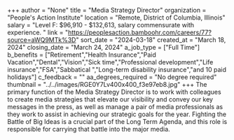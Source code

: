 +++
author = "None"
title = "Media Strategy Director"
organization = "People's Action Institute"
location = "Remote, District of Columbia, Illinois"
salary = "Level F: $96,910 - $132,613, salary commensurate with experience. "
link = "https://peoplesaction.bamboohr.com/careers/77?source=aWQ9MTk%3D"
sort_date = "2024-03-18"
created_at = "March 18, 2024"
closing_date = "March 24, 2024"
a_job_type = ["Full Time"]
b_benefits = ["Retirement","Health Insurance","Paid Vacation","Dental","Vision","Sick time","Professional development","Life insurance","FSA","Sabbatical ","Long-term disability insurance","and 10 paid holidays"]
c_feedback = ""
aa_degrees_required = "No degree required"
thumbnail = "../../images/RGE0Y7Lv400x400_f3e97eb8.jpg"
+++
The primary function of the Media Strategy Director is to work with colleagues to create media strategies that elevate our visibility and convey our key messages in the press, as well as manage a pair of media professionals as they work to assist in achieving our strategic goals for the year. Fighting the Battle of Big Ideas is a crucial part of the Long Term Agenda, and this role is responsible for carrying that battle into the major media.